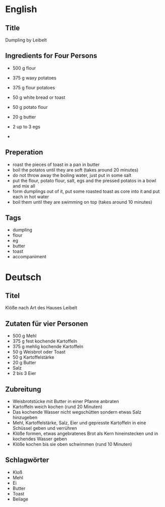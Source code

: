# English

## Title

Dumpling by Leibelt

## Ingredients for Four Persons

* 500 g flour
* 375 g waxy potatoes
* 375 g flour potatoes
* 50 g white bread or toast
* 50 g potato flour
* 20 g butter
* 2 up to 3 egs

* <ingredients>

## Preperation

* roast the pieces of toast in a pan in butter
* boil the potatos until they are soft (takes around 20 minutes)
* do not throw away the boiling water, just put in some salt
* put the flour, potato flour, salt, egs and the pressed potatos in a bowl and mix all
* form dumplings out of it, put some roasted toast as core into it and put each in hot water
* boil them until they are swimming on top (takes around 10 minutes)

## Tags

* dumpling
* flour
* eg
* butter
* toast
* accompaniment

# Deutsch

## Titel

Klöße nach Art des Hauses Leibelt

## Zutaten für vier Personen

* 500 g Mehl
* 375 g fest kochende Kartoffeln
* 375 g mehlig kochende Kartoffeln
* 50 g Weisbrot oder Toast
* 50 g Kartoffelstärke
* 20 g Butter
* Salz
* 2 bis 3 Eier

## Zubreitung

* Weisbrotstücke mit Butter in einer Pfanne anbraten
* Kartoffeln weich kochen (rund 20 Minuten)
* Das kochende Wasser nicht wegschütten sondern etwas Salz hinzugeben
* Mehl, Kartoffelstärke, Salz, Eier und gepresste Kartoffeln in eine Schüssel geben und verrühren
* Klöße formen, etwas angebratenes Brot als Kern hineinstecken und in kochendes Wasser geben
* Klöße kochen bis sie oben schwimmen (rund 10 Minuten)

## Schlagwörter

* Kloß
* Mehl
* Ei
* Butter
* Toast
* Beilage
